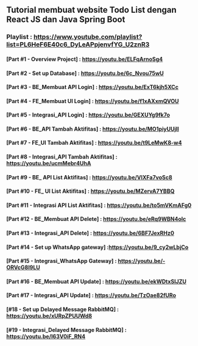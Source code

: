 ## Tutorial membuat website Todo List dengan React JS dan Java Spring Boot

### Playlist : https://www.youtube.com/playlist?list=PL6HeF6E40c6_DyLeAPpjenvfYG_U2znR3

#### [Part #1 - Overview Project] : https://youtu.be/ELFqArnoSg4
#### [Part #2 - Set up Database] : https://youtu.be/6c_Nvou75wU
#### [Part #3 - BE_Membuat API Login] : https://youtu.be/ExT6kjh5XCc
#### [Part #4 - FE_Membuat UI Login] : https://youtu.be/f1xAXxmQVOU
#### [Part #5 - Integrasi_API Login] : https://youtu.be/GEXUYg9fk7o
#### [Part #6 - BE_API Tambah Aktifitas] : https://youtu.be/MO1piyUUjlI
#### [Part #7 - FE_UI Tambah Aktifitas] : https://youtu.be/t9LeMwK8-w4
#### [Part #8 - Integrasi_API Tambah Aktifitas] : https://youtu.be/ucmMebr4UhA
#### [Part #9 - BE_ API List Aktifitas] : https://youtu.be/VIXFa7voSc8
#### [Part #10 - FE_ UI List Aktifitas] : https://youtu.be/MZervA7YBBQ
#### [Part #11 - Integrasi API List Aktifitas] : https://youtu.be/to5mVKmAFg0
#### [Part #12 - BE_Membuat API Delete] : https://youtu.be/eRq9WBN4olc
#### [Part #13 - Integrasi_API Delete] : https://youtu.be/6BF7JexRHz0
#### [Part #14 - Set up WhatsApp gateway] :https://youtu.be/9_cy2wLbjCo
#### [Part #15 - Integrasi_WhatsApp Gateway] : https://youtu.be/-ORVcG8I9LU
#### [Part #16 - BE_Membuat API Update] : https://youtu.be/ekWDtxSlJZU
#### [Part #17 - Integrasi_API Update] : https://youtu.be/TzOae82fURo
#### [#18 - Set up Delayed Message RabbitMQ] : https://youtu.be/xURpZPUUWd8
#### [#19 - Integrasi_Delayed Message RabbitMQ] : https://youtu.be/I63V0iF_RN4
